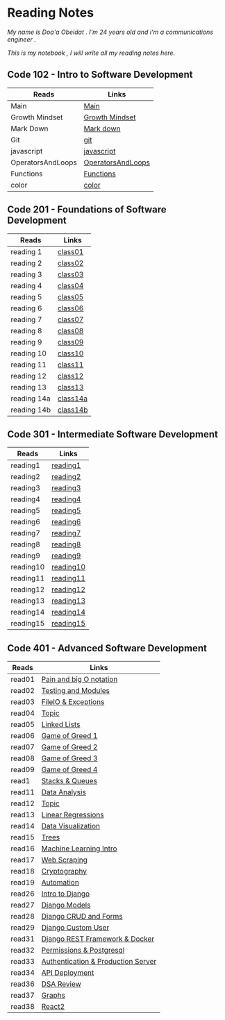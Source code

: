 # Reading Notes

*My name is Doa'a Obeidat . I'm 24 years old and i'm a communications engineer .*

  *This is my notebook , I will write all my reading notes here.*

## Code 102 - Intro to Software Development

| Reads             | Links                                                                |
| ----------------- | -------------------------------------------------------------------- |
| Main              | [Main](https://doaa-1996.github.io/reading-notes/)                   |
| Growth Mindset    | [Growth Mindset](https://doaa-1996.github.io/reading-notes/read1)    |
| Mark Down         | [Mark down](https://doaa-1996.github.io/reading-notes/markdown)      |
| Git               | [git](https://doaa-1996.github.io/reading-notes/git)                 |
| javascript        | [javascript](https://doaa-1996.github.io/reading-notes/javascript)   |
| OperatorsAndLoops | [OperatorsAndLoops](https://doaa-1996.github.io/reading-notes/Read5) |
| Functions         | [Functions](https://doaa-1996.github.io/reading-notes/functions)     |
| color             | [color](https://doaa-1996.github.io/reading-notes/color)             |

## Code 201 - Foundations of Software Development

| Reads       | Links                                                          |
| ----------- | -------------------------------------------------------------- |
| reading 1   | [class01](https://doaa-1996.github.io/reading-notes/class01)   |
| reading 2   | [class02](https://doaa-1996.github.io/reading-notes/class02)   |
| reading 3   | [class03](https://doaa-1996.github.io/reading-notes/class03)   |
| reading 4   | [class04](https://doaa-1996.github.io/reading-notes/class04)   |
| reading 5   | [class05](https://doaa-1996.github.io/reading-notes/class05)   |
| reading 6   | [class06](https://doaa-1996.github.io/reading-notes/class06)   |
| reading 7   | [class07](https://doaa-1996.github.io/reading-notes/class07)   |
| reading 8   | [class08](https://doaa-1996.github.io/reading-notes/class08)   |
| reading 9   | [class09](https://doaa-1996.github.io/reading-notes/class09)   |
| reading 10  | [class10](https://doaa-1996.github.io/reading-notes/class10)   |
| reading 11  | [class11](https://doaa-1996.github.io/reading-notes/class11)   |
| reading 12  | [class12](https://doaa-1996.github.io/reading-notes/class12)   |
| reading 13  | [class13](https://doaa-1996.github.io/reading-notes/class13)   |
| reading 14a | [class14a](https://doaa-1996.github.io/reading-notes/class14a) |
| reading 14b | [class14b](https://doaa-1996.github.io/reading-notes/class14b) |

## Code 301 - Intermediate Software Development

| Reads     | Links                                                            |
| --------- | ---------------------------------------------------------------- |
| reading1  | [reading1](https://doaa-1996.github.io/reading-notes/reading1)   |
| reading2  | [reading2](https://doaa-1996.github.io/reading-notes/reading2)   |
| reading3  | [reading3](https://doaa-1996.github.io/reading-notes/reading3)   |
| reading4  | [reading4](https://doaa-1996.github.io/reading-notes/reading4)   |
| reading5  | [reading5](https://doaa-1996.github.io/reading-notes/reading5)   |
| reading6  | [reading6](https://doaa-1996.github.io/reading-notes/reading6)   |
| reading7  | [reading7](https://doaa-1996.github.io/reading-notes/reading7)   |
| reading8  | [reading8](https://doaa-1996.github.io/reading-notes/reading8)   |
| reading9  | [reading9](https://doaa-1996.github.io/reading-notes/reading9)   |
| reading10 | [reading10](https://doaa-1996.github.io/reading-notes/reading10) |
| reading11 | [reading11](https://doaa-1996.github.io/reading-notes/reading11) |
| reading12 | [reading12](https://doaa-1996.github.io/reading-notes/reading12) |
| reading13 | [reading13](https://doaa-1996.github.io/reading-notes/reading13) |
| reading14 | [reading14](https://doaa-1996.github.io/reading-notes/reading14) |
| reading15 | [reading15](https://doaa-1996.github.io/reading-notes/reading15) |

## Code 401 - Advanced Software Development

| Reads  | Links                                                                                  |
| ------ | -------------------------------------------------------------------------------------- |
| read01 | [Pain and big O notation](https://doaa-1996.github.io/reading-notes/read01)            |
| read02 | [Testing and Modules](https://doaa-1996.github.io/reading-notes/read02)                |
| read03 | [FileIO & Exceptions](https://doaa-1996.github.io/reading-notes/read03)                |
| read04 | [Topic](https://doaa-1996.github.io/reading-notes/read04)                              |
| read05 | [Linked Lists](https://doaa-1996.github.io/reading-notes/read05)                       |
| read06 | [Game of Greed 1](https://doaa-1996.github.io/reading-notes/read06)                    |
| read07 | [Game of Greed 2](https://doaa-1996.github.io/reading-notes/read07)                    |
| read08 | [Game of Greed 3](https://doaa-1996.github.io/reading-notes/read08)                    |
| read09 | [Game of Greed 4](https://doaa-1996.github.io/reading-notes/read09)                    |
| read1  | [Stacks & Queues](https://doaa-1996.github.io/reading-notes/read010)                   |
| read11 | [Data Analysis](https://doaa-1996.github.io/reading-notes/read011)                     |
| read12 | [Topic](https://doaa-1996.github.io/reading-notes/read012)                             |
| read13 | [Linear Regressions](https://doaa-1996.github.io/reading-notes/read013)                |
| read14 | [Data Visualization](https://doaa-1996.github.io/reading-notes/read014)                |
| read15 | [Trees](https://doaa-1996.github.io/reading-notes/read015)                             |
| read16 | [Machine Learning Intro](https://doaa-1996.github.io/reading-notes/read016)            |
| read17 | [Web Scraping](https://doaa-1996.github.io/reading-notes/read017)                      |
| read18 | [Cryptography](https://doaa-1996.github.io/reading-notes/read018)                      |
| read19 | [Automation](https://doaa-1996.github.io/reading-notes/read019)                        |
| read26 | [Intro to Django](https://doaa-1996.github.io/reading-notes/read26)                    |
| read27 | [Django Models](https://doaa-1996.github.io/reading-notes/read27)                      |
| read28 | [Django CRUD and Forms](https://doaa-1996.github.io/reading-notes/read28)              |
| read29 | [Django Custom User](https://doaa-1996.github.io/reading-notes/read29)                 |
| read31 | [Django REST Framework & Docker](https://doaa-1996.github.io/reading-notes/read31)     |
| read32 | [Permissions & Postgresql](https://doaa-1996.github.io/reading-notes/read32)           |
| read33 | [Authentication & Production Server](https://doaa-1996.github.io/reading-notes/read33) |
| read34 | [API Deployment](https://doaa-1996.github.io/reading-notes/read34)                     |
| read36 | [DSA Review](https://doaa-1996.github.io/reading-notes/read36)                         |
| read37 | [Graphs](https://doaa-1996.github.io/reading-notes/read37)                             |
| read38 | [React2](https://doaa-1996.github.io/reading-notes/read38)                             |
